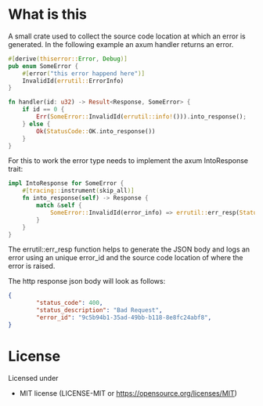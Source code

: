 # What is this

A small crate used to collect the source code location at which an error is generated.
In the following example an axum handler returns an error.

```rust
#[derive(thiserror::Error, Debug)]
pub enum SomeError {
    #[error("this error happend here")]
    InvalidId(errutil::ErrorInfo)
}

fn handler(id: u32) -> Result<Response, SomeError> {
    if id == 0 {
        Err(SomeError::InvalidId(errutil::info!())).into_response();
    } else {
        Ok(StatusCode::OK.into_response())
    }
}
```

For this to work the error type needs to implement the axum IntoResponse trait:

```rust
impl IntoResponse for SomeError {
    #[tracing::instrument(skip_all)]
    fn into_response(self) -> Response {
        match &self {
            SomeError::InvalidId(error_info) => errutil::err_resp(StatusCode::BAD_REQUEST, &self, error_info),
        }
    }
}
```
The errutil::err_resp function helps to generate the JSON body and logs an error using an unique error_id and the source code location of where the error is raised.

The http response json body will look as follows: 

```json
{
        "status_code": 400,
        "status_description": "Bad Request",
        "error_id": "9c5b94b1-35ad-49bb-b118-8e8fc24abf8",
}
```

# License

Licensed under

* MIT license (LICENSE-MIT or https://opensource.org/licenses/MIT)
